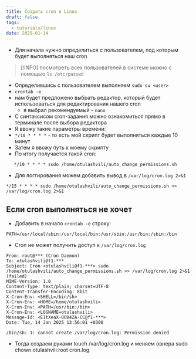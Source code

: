 ```yaml
---
title: Создать cron в Linux
draft: false
tags:
  - tutorials/linux
date: 2025-01-14
---
```

- Для начала нужно определиться с пользователем, под которым будет выполняться наш cron

> [!INFO] 
> посмотреть всех пользователей в системе можно с помощью  `ls /etc/passwd`

- Определившись с пользователем выполняем `sudo su <user>`
- `crontab -e`
- нам будет предложено выбрать редактор, который будет использоваться для редактирования нашего cron
    - я выбрал рекомендуемый - `nano`
- С синтаксисом cron-задания можно ознакомиться прямо в терминале после выбора редактора
- Я ввожу такие параметры времени:
- `*/10 * * * *` - то есть мой скрипт будет выполняться каждые 10 минут
- Затем я ввожу путь к моему скрипту
- По итогу получается такой cron:

```
   */10 * * * * sudo /home/otulashvili/auto_change_permissions.sh
```

- Для логгирования можем добавить вывод в `/var/log/cron.log 2>&1`

```
*/15 * * * * sudo /home/otulashvili/auto_change_permissions.sh >> /var/log/cron.log 2>&1
```

## Если cron выполняться не хочет

- Добавить в начало `crontab -e` строку:

```
PATH=/usr/local/sbin:/usr/local/bin:/usr/sbin:/usr/bin:/sbin:/bin
```

- Cron не может получить доступ к `/var/log/cron.log`

```
From: root@*** (Cron Daemon)
To: otulashvili@f1-***
Subject: Cron <otulashvili@f1-***> sudo /home/otulashvili/auto_change_permissions.sh >> /var/log/cron.log 2>&1 (failed)
MIME-Version: 1.0
Content-Type: text/plain; charset=UTF-8
Content-Transfer-Encoding: 8bit
X-Cron-Env: <SHELL=/bin/sh>
X-Cron-Env: <HOME=/home/otulashvili>
X-Cron-Env: <PATH=/usr/bin:/bin>
X-Cron-Env: <LOGNAME=otulashvili>
Message-Id: <E1tXeaX-0004ZA-CC@f1-***>
Date: Tue, 14 Jan 2025 13:56:01 +0300

/bin/sh: 1: cannot create /var/log/cron.log: Permission denied
```

- Тогда создаем руками touch /var/log/cron.log и меняем овнера sudo chown otulashvili:root cron.log